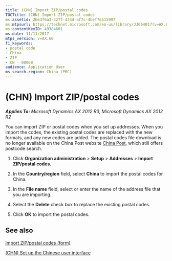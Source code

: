 ```yaml
---
title: (CHN) Import ZIP/postal codes
TOCTitle: (CHN) Import ZIP/postal codes
ms:assetid: 2be3f6a3-327f-4744-af7c-4bef7e515997
ms:mtpsurl: https://technet.microsoft.com/en-us/library/JJ664017(v=AX.60)
ms:contentKeyID: 49384601
ms.date: 11/11/2017
mtps_version: v=AX.60
f1_keywords:
- postal code
- China
- ZIP
- CN - 00008
audience: Application User
ms.search.region: China (PRC)
---
```


# (CHN) Import ZIP/postal codes 


_**Applies To:** Microsoft Dynamics AX 2012 R3, Microsoft Dynamics AX 2012 R2_

You can import ZIP or postal codes when you set up addresses. When you import the codes, the existing postal codes are replaced with the new formats, and any new codes are added. The postal codes file download is no longer available on the China Post website [China Post](http://cpdc.chinapost.com.cn/web/), which still offers postcode search.

1.  Click **Organization administration** \> **Setup** \> **Addresses** \> **Import ZIP/postal codes**.

2.  In the **Country/region** field, select **China** to import the postal codes for China.

3.  In the **File name** field, select or enter the name of the address file that you are importing.

4.  Select the **Delete** check box to replace the existing postal codes.

5.  Click **OK** to import the postal codes.

## See also

[Import ZIP/postal codes (form)](https://technet.microsoft.com/en-us/library/aa591460\(v=ax.60\))

[(CHN) Set up the Chinese user interface](chn-set-up-the-chinese-user-interface.md)

  


